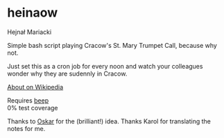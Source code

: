 # heinaow

Hejnał Mariacki 

Simple bash script playing Cracow's St. Mary Trumpet Call, because why not.

Just set this as a cron job for every noon and watch your colleagues wonder why they are sudennly in Cracow.

[About on Wikipedia](https://en.wikipedia.org/wiki/St._Mary%27s_Trumpet_Call)

Requires [beep](http://www.johnath.com/beep/)  
0% test coverage

Thanks to [Oskar](https://github.com/Spajt) for the (brilliant!) idea.
Thanks Karol for translating the notes for me.

